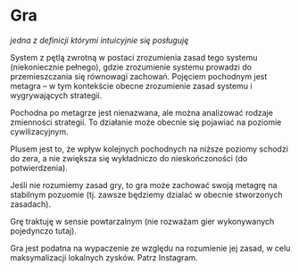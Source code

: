 # Gra

_jedna z definicji którymi intuicyjnie się posługuję_

System z pętlą zwrotną w postaci zrozumienia zasad tego systemu
(niekoniecznie pełnego), gdzie zrozumienie systemu prowadzi do
przemieszczania się równowagi zachowań. Pojęciem pochodnym jest metagra
– w tym kontekście obecne zrozumienie zasad systemu i wygrywających
strategii.

Pochodna po metagrze jest nienazwana, ale można analizować rodzaje
zmienności strategii. To działanie może obecnie się pojawiać na poziomie
cywilizacyjnym.

Plusem jest to, że wpływ kolejnych pochodnych na niższe poziomy schodzi
do zera, a nie zwiększa się wykładniczo do nieskończoności (do
potwierdzenia).

Jeśli nie rozumiemy zasad gry, to gra może zachować swoją metagrę na
stabilnym pozuomie (tj. zawsze będziemy dzialać w obecnie stworzonych
zasadach).

Grę traktuję w sensie powtarzalnym (nie rozważam gier wykonywanych
pojedynczo tutaj).

Gra jest podatna na wypaczenie ze względu na rozumienie jej zasad, w
celu maksymalizacji lokalnych zysków. Patrz Instagram.

